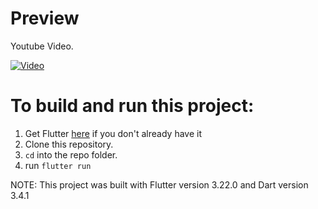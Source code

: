 # Preview

Youtube Video.

[![Video](https://i.ytimg.com/an_webp/XtL9sXM6Cks/mqdefault_6s.webp?du=3000&sqp=CL_mn7QG&rs=AOn4CLCIT4q_6mfIXzFzfDKbX-JLy5-2Nw)](https://youtu.be/XtL9sXM6Cks)

# To build and run this project:

1. Get Flutter [here](https://flutter.dev) if you don't already have it
2. Clone this repository.
3. `cd` into the repo folder.
4. run `flutter run`

NOTE: This project was built with Flutter version 3.22.0 and Dart version 3.4.1